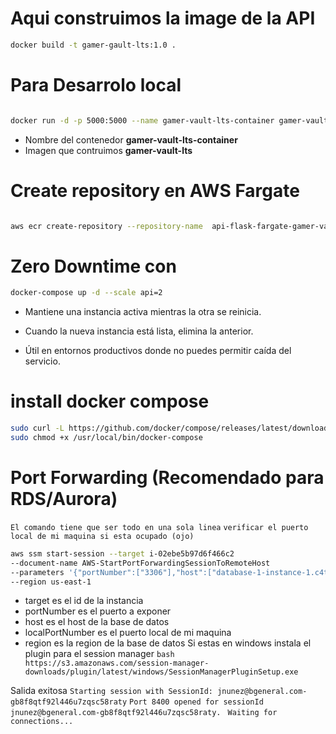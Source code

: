 
# Aqui construimos la image de la API 
```bash
docker build -t gamer-gault-lts:1.0 .
```
# Para Desarrolo local 
```bash

docker run -d -p 5000:5000 --name gamer-vault-lts-container gamer-vault-lts:1.0

```
* Nombre del contenedor **gamer-vault-lts-container**
* Imagen que contruimos **gamer-vault-lts**

# Create repository en AWS Fargate

```bash

aws ecr create-repository --repository-name  api-flask-fargate-gamer-vault 

```
#  Zero Downtime con
```bash 
docker-compose up -d --scale api=2
```

* Mantiene una instancia activa mientras la otra se reinicia.

* Cuando la nueva instancia está lista, elimina la anterior.

* Útil en entornos productivos donde no puedes permitir caída del servicio.

# install docker compose 
```bash
sudo curl -L https://github.com/docker/compose/releases/latest/download/docker-compose-$(uname -s)-$(uname -m) -o /usr/local/bin/docker-compose
sudo chmod +x /usr/local/bin/docker-compose

```
# Port Forwarding (Recomendado para RDS/Aurora)
``El comando tiene que ser todo en una sola linea``
``verificar el puerto local de mi maquina si esta ocupado (ojo)``

```bash
aws ssm start-session --target i-02ebe5b97d6f466c2 
--document-name AWS-StartPortForwardingSessionToRemoteHost 
--parameters '{"portNumber":["3306"],"host":["database-1-instance-1.c4t864a8kdls.us-east-1.rds.amazonaws.com"] ,"localPortNumber":["8400"]}' 
--region us-east-1
```
* target es el id de la instancia
* portNumber es el puerto a exponer
* host es el host de la base de datos
* localPortNumber es el puerto local de mi maquina
* region es la region de la base de datos
Si estas en windows instala el plugin para el session manager
```bash https://s3.amazonaws.com/session-manager-downloads/plugin/latest/windows/SessionManagerPluginSetup.exe ```

Salida exitosa
`` Starting session with SessionId: jnunez@bgeneral.com-gb8f8qtf92l446u7zqsc58raty ``
``Port 8400 opened for sessionId jnunez@bgeneral.com-gb8f8qtf92l446u7zqsc58raty. ``
``Waiting for connections... ``